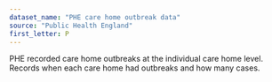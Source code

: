 ```yaml
---
dataset_name: "PHE care home outbreak data"
source: "Public Health England"
first_letter: P
---
```

PHE recorded care home outbreaks at the individual care home level. Records when each care home had outbreaks and how many cases.